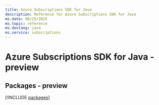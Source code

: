 ```yaml
---
title: Azure Subscriptions SDK for Java
description: Reference for Azure Subscriptions SDK for Java
ms.date: 08/25/2025
ms.topic: reference
ms.devlang: java
ms.service: subscriptions
---
```

# Azure Subscriptions SDK for Java - preview
## Packages - preview
[!INCLUDE [packages](subscriptions-index.md)]